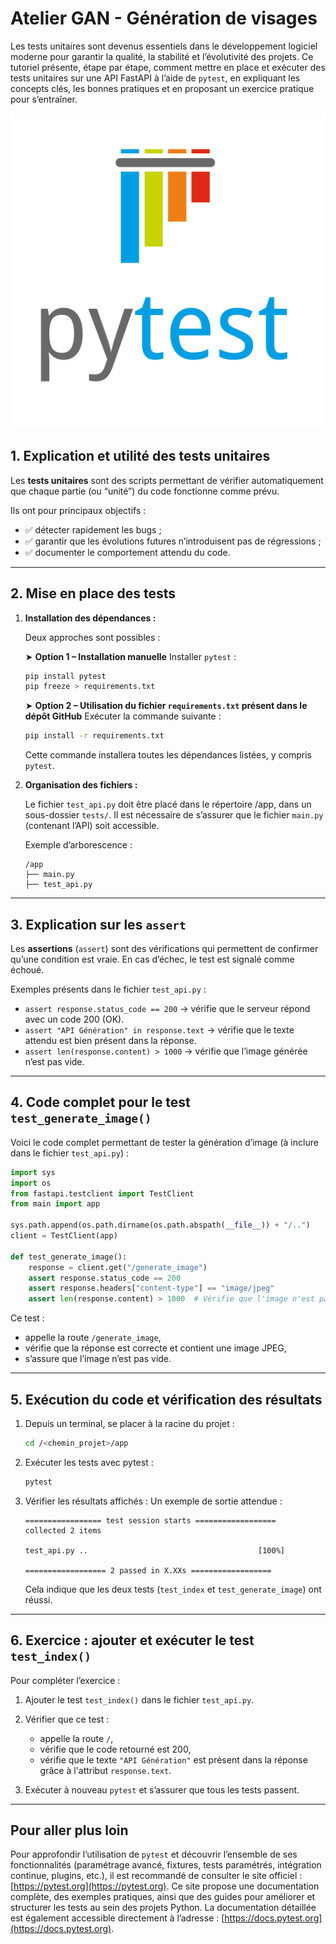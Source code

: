 # Atelier GAN - Génération de visages

Les tests unitaires sont devenus essentiels dans le développement logiciel moderne pour garantir la qualité, la stabilité et l’évolutivité des projets. Ce tutoriel présente, étape par étape, comment mettre en place et exécuter des tests unitaires sur une API FastAPI à l’aide de `pytest`, en expliquant les concepts clés, les bonnes pratiques et en proposant un exercice pratique pour s’entraîner.

![PyTest](ressources/pytest1.webp)

## 1. Explication et utilité des tests unitaires

Les **tests unitaires** sont des scripts permettant de vérifier automatiquement que chaque partie (ou “unité”) du code fonctionne comme prévu.

Ils ont pour principaux objectifs :
- ✅ détecter rapidement les bugs ;
- ✅ garantir que les évolutions futures n’introduisent pas de régressions ;
- ✅ documenter le comportement attendu du code.

---

## 2. Mise en place des tests

1. **Installation des dépendances :**

   Deux approches sont possibles :

   ➤ **Option 1 – Installation manuelle**
   Installer `pytest` :

   ```bash
   pip install pytest
   pip freeze > requirements.txt
   ```

   ➤ **Option 2 – Utilisation du fichier `requirements.txt` présent dans le dépôt GitHub**
   Exécuter la commande suivante :

   ```bash
   pip install -r requirements.txt
   ```

   Cette commande installera toutes les dépendances listées, y compris `pytest`.

2. **Organisation des fichiers :**

   Le fichier `test_api.py` doit être placé dans le répertoire /app, dans un sous-dossier `tests/`.
   Il est nécessaire de s’assurer que le fichier `main.py` (contenant l’API) soit accessible.

   Exemple d’arborescence :

   ```
   /app
   ├── main.py
   ├── test_api.py
   ```

---

## 3. Explication sur les `assert`

Les **assertions** (`assert`) sont des vérifications qui permettent de confirmer qu’une condition est vraie.
En cas d’échec, le test est signalé comme échoué.

Exemples présents dans le fichier `test_api.py` :

* `assert response.status_code == 200` → vérifie que le serveur répond avec un code 200 (OK).
* `assert "API Génération" in response.text` → vérifie que le texte attendu est bien présent dans la réponse.
* `assert len(response.content) > 1000` → vérifie que l’image générée n’est pas vide.

---

## 4. Code complet pour le test `test_generate_image()`

Voici le code complet permettant de tester la génération d’image (à inclure dans le fichier `test_api.py`) :

```python
import sys
import os
from fastapi.testclient import TestClient
from main import app

sys.path.append(os.path.dirname(os.path.abspath(__file__)) + "/..")
client = TestClient(app)

def test_generate_image():
    response = client.get("/generate_image")
    assert response.status_code == 200
    assert response.headers["content-type"] == "image/jpeg"
    assert len(response.content) > 1000  # Vérifie que l'image n'est pas vide
```

Ce test :

* appelle la route `/generate_image`,
* vérifie que la réponse est correcte et contient une image JPEG,
* s’assure que l’image n’est pas vide.

---

## 5. Exécution du code et vérification des résultats

1. Depuis un terminal, se placer à la racine du projet :

   ```bash
   cd /<chemin_projet>/app
   ```

2. Exécuter les tests avec pytest :

   ```bash
   pytest
   ```

3. Vérifier les résultats affichés :
   Un exemple de sortie attendue :

   ```
   ================= test session starts ==================
   collected 2 items

   test_api.py ..                                      [100%]

   ================== 2 passed in X.XXs ==================
   ```

   Cela indique que les deux tests (`test_index` et `test_generate_image`) ont réussi.

---

## 6. Exercice : ajouter et exécuter le test `test_index()`

Pour compléter l’exercice :

1. Ajouter le test `test_index()` dans le fichier `test_api.py`.
2. Vérifier que ce test :

   * appelle la route `/`,
   * vérifie que le code retourné est 200,
   * vérifie que le texte `"API Génération"` est présent dans la réponse grâce à l'attribut `response.text`.
3. Exécuter à nouveau `pytest` et s’assurer que tous les tests passent.

---

## Pour aller plus loin

Pour approfondir l’utilisation de `pytest` et découvrir l’ensemble de ses fonctionnalités (paramétrage avancé, fixtures, tests paramétrés, intégration continue, plugins, etc.), il est recommandé de consulter le site officiel : [https://pytest.org](https://pytest.org). Ce site propose une documentation complète, des exemples pratiques, ainsi que des guides pour améliorer et structurer les tests au sein des projets Python. La documentation détaillée est également accessible directement à l’adresse : [https://docs.pytest.org](https://docs.pytest.org).
